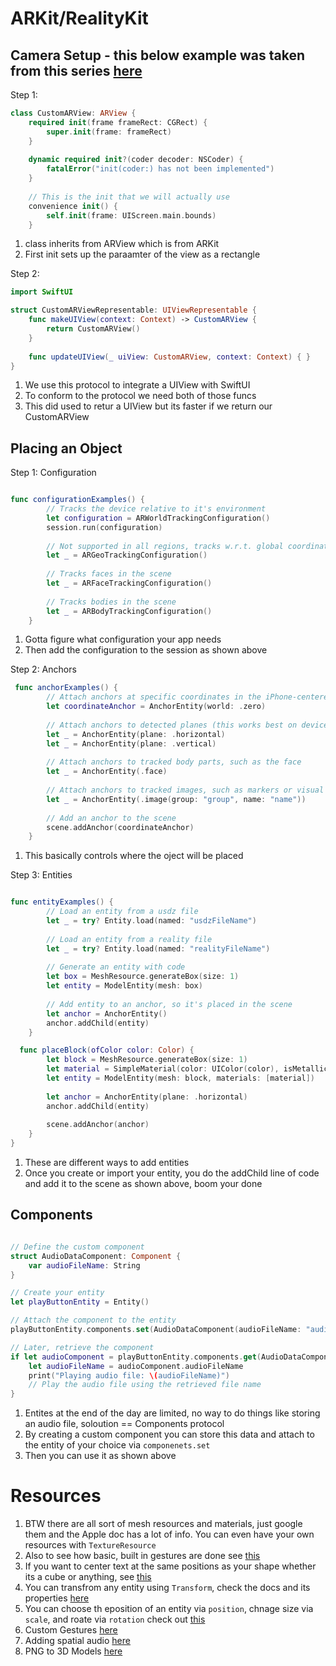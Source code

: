 # ARKit/RealityKit

## Camera Setup - this below example was taken from this series [here](https://www.youtube.com/watch?v=lamIxNozxv4)

Step 1:

```swift
class CustomARView: ARView {
    required init(frame frameRect: CGRect) {
        super.init(frame: frameRect)
    }
    
    dynamic required init?(coder decoder: NSCoder) {
        fatalError("init(coder:) has not been implemented")
    }
    
    // This is the init that we will actually use
    convenience init() {
        self.init(frame: UIScreen.main.bounds)
    }

```

1. class inherits from ARView which is from ARKit
2. First init sets up the paraamter of the view as a rectangle

Step 2:

```swift
import SwiftUI

struct CustomARViewRepresentable: UIViewRepresentable {
    func makeUIView(context: Context) -> CustomARView {
        return CustomARView()
    }
    
    func updateUIView(_ uiView: CustomARView, context: Context) { }
}
```

1. We use this protocol to integrate a UIView with SwiftUI
2. To conform to the protocol we need both of those funcs
3. This did used to retur a UIView but its faster if we return our CustomARView

## Placing an Object

Step 1: Configuration

```swift

func configurationExamples() {
        // Tracks the device relative to it's environment
        let configuration = ARWorldTrackingConfiguration()
        session.run(configuration)
        
        // Not supported in all regions, tracks w.r.t. global coordinates
        let _ = ARGeoTrackingConfiguration()
        
        // Tracks faces in the scene
        let _ = ARFaceTrackingConfiguration()
        
        // Tracks bodies in the scene
        let _ = ARBodyTrackingConfiguration()
    }

```

1. Gotta figure what configuration your app needs
2. Then add the configuration to the session as shown above


Step 2: Anchors

```swift
 func anchorExamples() {
        // Attach anchors at specific coordinates in the iPhone-centered coordinate system
        let coordinateAnchor = AnchorEntity(world: .zero)
        
        // Attach anchors to detected planes (this works best on devices with a LIDAR sensor)
        let _ = AnchorEntity(plane: .horizontal)
        let _ = AnchorEntity(plane: .vertical)
        
        // Attach anchors to tracked body parts, such as the face
        let _ = AnchorEntity(.face)
        
        // Attach anchors to tracked images, such as markers or visual codes
        let _ = AnchorEntity(.image(group: "group", name: "name"))
        
        // Add an anchor to the scene
        scene.addAnchor(coordinateAnchor)
    }
```
1. This basically controls where the oject will be placed

Step 3: Entities

```swift

func entityExamples() {
        // Load an entity from a usdz file
        let _ = try? Entity.load(named: "usdzFileName")
        
        // Load an entity from a reality file
        let _ = try? Entity.load(named: "realityFileName")
        
        // Generate an entity with code
        let box = MeshResource.generateBox(size: 1)
        let entity = ModelEntity(mesh: box)
        
        // Add entity to an anchor, so it's placed in the scene
        let anchor = AnchorEntity()
        anchor.addChild(entity)
    }

  func placeBlock(ofColor color: Color) {
        let block = MeshResource.generateBox(size: 1)
        let material = SimpleMaterial(color: UIColor(color), isMetallic: false)
        let entity = ModelEntity(mesh: block, materials: [material])
        
        let anchor = AnchorEntity(plane: .horizontal)
        anchor.addChild(entity)
        
        scene.addAnchor(anchor)
    }
}

```

1. These are different ways to add entities
2. Once you create or import your entity, you do the addChild line of code and add it to the scene as shown above, boom your done


## Components

```swift

// Define the custom component
struct AudioDataComponent: Component {
    var audioFileName: String
}

// Create your entity
let playButtonEntity = Entity()

// Attach the component to the entity
playButtonEntity.components.set(AudioDataComponent(audioFileName: "audio1.mp3"))

// Later, retrieve the component
if let audioComponent = playButtonEntity.components.get(AudioDataComponent.self) {
    let audioFileName = audioComponent.audioFileName
    print("Playing audio file: \(audioFileName)")
    // Play the audio file using the retrieved file name
}

```
1. Entites at the end of the day are limited, no way to do things like storing an audio file, soloution == Components protocol
2. By creating a custom component you can store this data and attach to the entity of your choice via `componenets.set`
3. Then you can use it as shown above
   

# Resources
1. BTW there are all sort of mesh resources and materials, just google them and the Apple doc has a lot of info. You can even have your own resources with `TextureResource`
2. Also to see how basic, built in gestures are done see [this](https://medium.com/@itsuki.enjoy/ios-swift-handle-3d-gestures-with-arkit-realitykit-3f7fd1609c54)
3. If you want to center text at the same positions as your shape whether its a cube or anything, see [this](https://stackoverflow.com/questions/67716279/how-to-make-text-to-have-the-same-position-and-orientation-as-box)
4. You can transfrom any entity using `Transform`, check the docs and its properties [here](https://developer.apple.com/documentation/realitykit/transform)
5. You can choose th eposition of an entity via `position`, chnage size via `scale`, and roate via `rotation` check out [this](https://www.delasign.com/blog/how-to-set-the-position-scale-or-rotation-of-a-model-in-realitykit/)
6. Custom Gestures [here](https://www.createwithswift.com/adding-custom-gestures-to-an-ar-application-with-swiftui/)
7. Adding spatial audio [here](https://www.createwithswift.com/adding-spatial-audio-to-an-entity-with-realitykit/)
8. PNG to 3D Models [here](https://www.reddit.com/r/3Dprinting/comments/bgu3xj/how_to_convert_a_logo_to_a_3d_model_easily_import/)


